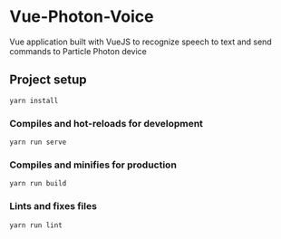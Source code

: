 # Vue-Photon-Voice

Vue application built with VueJS to recognize speech to text and send commands to Particle Photon device

## Project setup

```
yarn install
```

### Compiles and hot-reloads for development

```
yarn run serve
```

### Compiles and minifies for production

```
yarn run build
```

### Lints and fixes files

```
yarn run lint
```
